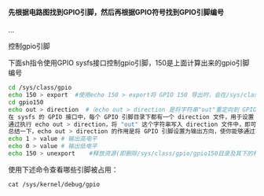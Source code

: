 #### 先根据电路图找到GPIO引脚，然后再根据GPIO符号找到GPIO引脚编号

...

控制gpio引脚

下面sh指令使用GPIO sysfs接口控制gpio引脚，150是上面计算出来的gpio引脚编号

```bash
cd /sys/class/gpio 
echo 150 > export  #使用echo 150 > export将 GPIO 150 导出时，会在/sys/class/gpio目录下创建一个名为gpio150的目录，并在该目录下创建与 GPIO 150 相关的文件。 
cd gpio150
echo out > direction  #（echo out > direction 是将字符串"out"重定向到 GPIO 目录下的 direction 文件中。这是一种使用 sysfs 接口控制 GPIO 引脚方向的方法。
在 sysfs 的 GPIO 接口中，每个 GPIO 引脚目录下都有一个 direction 文件，用于设置 GPIO 引脚的方向。该文件中包含的字符串可以是 "in" 表示输入方向，或者 "out" 表示输出方向。
通过执行 echo out > direction，将 "out" 这个字符串写入 direction 文件中，即可将该 GPIO 引脚设置为输出方向。这意味着你可以通过写入 GPIO 目录下的 value 文件来控制该引脚的输出状态（高或低电平）。
总结一下，echo out > direction 的作用是将 GPIO 引脚设置为输出方向，使你能够通过写入 value 文件来控制该引脚的输出状态）
echo 1 > value # 输出高电平
echo 0 > value # 输出低电平
echo 150 > unexport    #释放资源(即删除/sys/class/gpio/gpio150目录及其下的相关文件。)
```

使用下述命令查看哪些引脚被占用：

```shell
cat /sys/kernel/debug/gpio
```


